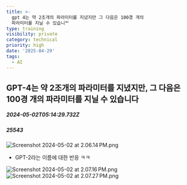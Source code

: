 ```yaml
---
title: >-
  gpt 4는 약 2조개의 파라미터를 지녔지만 그 다음은 100경 개의
  파라미터를 지닐 수 있습니ᄃ
type: training
visibility: private
category: technical
priority: high
date: '2025-04-29'
tags:
  - AI
---
```

## GPT-4는 약 2조개의 파라미터를 지녔지만, 그 다음은 100경 개의 파라미터를 지닐 수 있습니다
##### 2024-05-02T05:14:29.732Z
##### 25543

<p><img src="https://media.disquiet.io/images/makerlog/7fbbf12dceceb8c736220b651baf2675289ab33dc7a8cdaaa984c91c02b61b04" alt="Screenshot 2024-05-02 at 2.06.14 PM.png" title="Screenshot 2024-05-02 at 2.06.14 PM.png"></p><p></p><ul class="list-disc"><li><p>GPT-2라는 이름에 대한 반응 ㅋㅋ</p></li></ul><p><img src="https://media.disquiet.io/images/makerlog/bc4350ee035851690da0b4dad87d566844c045e71902f6db7f160dffcb411d17" alt="Screenshot 2024-05-02 at 2.07.16 PM.png" title="Screenshot 2024-05-02 at 2.07.16 PM.png"><img src="https://media.disquiet.io/images/makerlog/5af03f9beec4237d6135cb2555aac08551a9bda30b51f6164bfcc4188dcb8c44" alt="Screenshot 2024-05-02 at 2.07.27 PM.png" title="Screenshot 2024-05-02 at 2.07.27 PM.png"></p>
